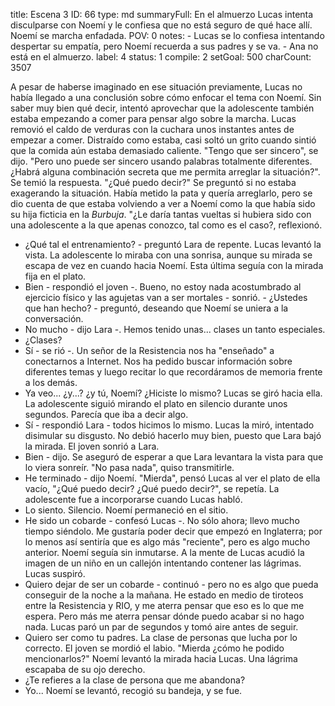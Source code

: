 title:          Escena 3
ID:             66
type:           md
summaryFull:    En el almuerzo Lucas intenta disculparse con Noemí y le confiesa que no está seguro de qué hace allí. Noemí se marcha enfadada. 
POV:            0
notes:          - Lucas se lo confiesa intentando despertar su empatía, pero Noemí recuerda a sus padres y se va.
                - Ana no está en el almuerzo.
label:          4
status:         1
compile:        2
setGoal:        500
charCount:      3507


A pesar de haberse imaginado en ese situación previamente, Lucas no había llegado a una conclusión sobre cómo enfocar el tema con Noemí. Sin saber muy bien qué decir, intentó aprovechar que la adolescente también estaba empezando a comer para pensar algo sobre la marcha.
Lucas removió el caldo de verduras con la cuchara unos instantes antes de empezar a comer. Distraído como estaba, casi soltó un grito cuando sintió que la comida aún estaba demasiado caliente.
"Tengo que ser sincero", se dijo. "Pero uno puede ser sincero usando palabras totalmente diferentes. ¿Habrá alguna combinación secreta que me permita arreglar la situación?". Se temió la respuesta. "¿Qué puedo decir?"
Se preguntó si no estaba exagerando la situación. Había metido la pata y quería arreglarlo, pero se dio cuenta de que estaba volviendo a ver a Noemí como la que había sido su hija ficticia en la *Burbuja*. "¿Le daría tantas vueltas si hubiera sido con una adolescente a la que apenas conozco, tal como es el caso?, reflexionó.
- ¿Qué tal el entrenamiento? - preguntó Lara de repente.
Lucas levantó la vista. La adolescente lo miraba con una sonrisa, aunque su mirada se escapa de vez en cuando hacia Noemí. Esta última seguía con la mirada fija en el plato.
- Bien - respondió el joven -. Bueno, no estoy nada acostumbrado al ejercicio físico y las agujetas van a ser mortales - sonrió. - ¿Ustedes que han hecho? - preguntó, deseando que Noemí se uniera a la conversación.
- No mucho - dijo Lara -. Hemos tenido unas... clases un tanto especiales.
- ¿Clases?
- Sí - se rió -. Un señor de la Resistencia nos ha "enseñado" a conectarnos a Internet. Nos ha pedido buscar información sobre diferentes temas y luego recitar lo que recordáramos de memoria frente a los demás.
- Ya veo... ¿y...? ¿y tú, Noemí? ¿Hiciste lo mismo?
Lucas se giró hacia ella. La adolescente siguió mirando el plato en silencio durante unos segundos. Parecía que iba a decir algo.
- Sí - respondió Lara - todos hicimos lo mismo.
Lucas la miró, intentado disimular su disgusto. No debió hacerlo muy bien, puesto que Lara bajó la mirada. El joven sonrió a Lara.
- Bien - dijo. Se aseguró de esperar a que Lara levantara la vista para que lo viera sonreír. "No pasa nada", quiso transmitirle.
- He terminado - dijo Noemí.
"Mierda", pensó Lucas al ver el plato de ella vacío, "¿Qué puedo decir? ¿Qué puedo decir?", se repetía.
La adolescente fue a incorporarse cuando Lucas habló.
- Lo siento.
Silencio. Noemí permaneció en el sitio.
- He sido un cobarde - confesó Lucas -. No sólo ahora; llevo mucho tiempo siéndolo. Me gustaría poder decir que empezó en Inglaterra; por lo menos así sentiría que es algo más "reciente", pero es algo mucho anterior.
Noemí seguía sin inmutarse. A la mente de Lucas acudió la imagen de un niño en un callejón intentando contener las lágrimas. Lucas suspiró.
- Quiero dejar de ser un cobarde - continuó - pero no es algo que pueda conseguir de la noche a la mañana. He estado en medio de tiroteos entre la Resistencia y RIO, y me aterra pensar que eso es lo que me espera. Pero más me aterra pensar dónde puedo acabar si no hago nada.
Lucas paró un par de segundos y tomó aire antes de seguir.
- Quiero ser como tu padres. La clase de personas que lucha por lo correcto.
El joven se mordió el labio. "Mierda ¿cómo he podido mencionarlos?"
Noemí levantó la mirada hacia Lucas. Una lágrima escapaba de su ojo derecho.
- ¿Te refieres a la clase de persona que me abandona?
- Yo...
Noemí se levantó, recogió su bandeja, y se fue.